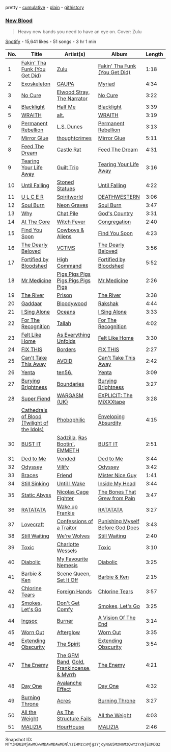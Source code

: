 pretty - [cumulative](/playlists/cumulative/37i9dQZF1DXdiUbJTV2anj.md) - [plain](/playlists/plain/37i9dQZF1DXdiUbJTV2anj) - [githistory](https://github.githistory.xyz/mackorone/spotify-playlist-archive/blob/main/playlists/plain/37i9dQZF1DXdiUbJTV2anj)

### [New Blood](https://open.spotify.com/playlist/37i9dQZF1DXdiUbJTV2anj)

> Heavy new bands you need to have an eye on\. Cover: Zulu

[Spotify](https://open.spotify.com/user/spotify) - 15,641 likes - 51 songs - 3 hr 1 min

| No. | Title | Artist(s) | Album | Length |
|---|---|---|---|---|
| 1 | [Fakin' Tha Funk \(You Get Did\)](https://open.spotify.com/track/1FjenYfXVnQprQ0X5OWofT) | [Zulu](https://open.spotify.com/artist/38tO9pZm2G0JjANgRFvC1a) | [Fakin' Tha Funk \(You Get Did\)](https://open.spotify.com/album/2EAvdBjYRXRijWfmTMgfEW) | 1:18 |
| 2 | [Exoskeleton](https://open.spotify.com/track/7eP2AL5TLlVUmGNmFyAAXD) | [GAUPA](https://open.spotify.com/artist/2xODNufQxAtc0gmDIhsjkg) | [Myriad](https://open.spotify.com/album/3wGofyxNWI01dZbQV97czC) | 4:34 |
| 3 | [No Cure](https://open.spotify.com/track/2pWF2nlztAHuj9i2RAqCqM) | [Elwood Stray](https://open.spotify.com/artist/6n5DUGtIWYMurrtVt7IdZr), [The Narrator](https://open.spotify.com/artist/7d1ZGbsel9lq6hwvWhPFgk) | [No Cure](https://open.spotify.com/album/5vHJdRDbOXnlb2sGPe8c8t) | 3:22 |
| 4 | [Blacklight](https://open.spotify.com/track/6H8vWOFe0k4QuCltQzMTXb) | [Half Me](https://open.spotify.com/artist/4LNvQot1CDYC3kWGW144XC) | [Blacklight](https://open.spotify.com/album/3BY2fUZSU6NEm9CsFeZOQp) | 3:39 |
| 5 | [WRAITH](https://open.spotify.com/track/1tqaIehcDC5IcnRVGEGXXx) | [alt.](https://open.spotify.com/artist/2o6toWFM0eynwdOjVJfoSQ) | [WRAITH](https://open.spotify.com/album/3ORFs3dvqLlEPZspzXkiHw) | 3:19 |
| 6 | [Permanent Rebellion](https://open.spotify.com/track/2Ot85xcajHDvU7cD2BdR2M) | [L.S\. Dunes](https://open.spotify.com/artist/2uRjuSX3CCVJO0KBA518XG) | [Permanent Rebellion](https://open.spotify.com/album/2LbVe89xE3nidK1eYLwrfH) | 3:13 |
| 7 | [Mirror Glue](https://open.spotify.com/track/0fEWlqJr3lJXEXmLk7KFOD) | [thoughtcrimes](https://open.spotify.com/artist/7xJ6tFnLODDMEhhlj6ftop) | [Mirror Glue](https://open.spotify.com/album/5vuqiIimLosYL6Gql82oXV) | 5:11 |
| 8 | [Feed The Dream](https://open.spotify.com/track/42gWJ8jAPVFG7FwxHOIQoX) | [Castle Rat](https://open.spotify.com/artist/2g5gjeZJLGcWPAF0o9KdJj) | [Feed The Dream](https://open.spotify.com/album/3h0iF9lbfKCalG5KclDWPA) | 4:31 |
| 9 | [Tearing Your Life Away](https://open.spotify.com/track/41d34pNUJPcMFRW6K1PcJi) | [Guilt Trip](https://open.spotify.com/artist/07mhRucOGu6NJvRNVzqoxU) | [Tearing Your Life Away](https://open.spotify.com/album/3xW6YyiZY9AQcveSehm0jT) | 3:16 |
| 10 | [Until Falling](https://open.spotify.com/track/1oQc7ebfr4unGdUTlad9of) | [Stoned Statues](https://open.spotify.com/artist/4T3zk8OMwpondwavcnTZeQ) | [Until Falling](https://open.spotify.com/album/4zGPzMSMUwxcYJRuN5twAc) | 4:22 |
| 11 | [U L C E R](https://open.spotify.com/track/2qc0VskDDd30YhBibl8b5e) | [Spiritworld](https://open.spotify.com/artist/3nKWlekyskH6bAM2Vat1hE) | [DEATHWESTERN](https://open.spotify.com/album/2OLqIZlftkG4KRGqno7ScY) | 3:06 |
| 12 | [Soul Burn](https://open.spotify.com/track/72STRbMtY5ypgxtEJ5v6OU) | [Neon Graves](https://open.spotify.com/artist/0p3c6u5PBPVsrl2UhZexDx) | [Soul Burn](https://open.spotify.com/album/7rtcZw6pUN8wv227KWwlNe) | 3:47 |
| 13 | [Why](https://open.spotify.com/track/4Dgro3nLadAhwTIgNsNt57) | [Chat Pile](https://open.spotify.com/artist/4yRSUmhuSJ3KcIMljdh4fH) | [God's Country](https://open.spotify.com/album/38hr6lK2Up3QabqUEUEhKx) | 3:31 |
| 14 | [At The Core](https://open.spotify.com/track/0Yurp3rkIdKpLtva5cU0Nh) | [Witch Fever](https://open.spotify.com/artist/1Zdd7fqk5jtuMUwE7agpS1) | [Congregation](https://open.spotify.com/album/6SIQj7MJgbjkhV8nm16qZj) | 2:40 |
| 15 | [Find You Soon](https://open.spotify.com/track/07SZ1RaS0OaCa5qs97zVOI) | [Cowboys & Aliens](https://open.spotify.com/artist/40dMfiJSBmkMQbf5HNA2nE) | [Find You Soon](https://open.spotify.com/album/3Fqxh98P2BAz1S5DzHDi1L) | 4:23 |
| 16 | [The Dearly Beloved](https://open.spotify.com/track/65ISG3z0biln1mB8wakFEi) | [VCTMS](https://open.spotify.com/artist/0Gav1syIZzd1D6fiyhd9dT) | [The Dearly Beloved](https://open.spotify.com/album/3985j1Z12r21NCWCbGHTY2) | 3:56 |
| 17 | [Fortified by Bloodshed](https://open.spotify.com/track/3A54tdbCgDX2vYzjjqGMlv) | [High Command](https://open.spotify.com/artist/4M3EzJBgOCW0MFc54EBEqQ) | [Fortified by Bloodshed](https://open.spotify.com/album/0l7KbR4AxPTAVs9R22MrIM) | 5:52 |
| 18 | [Mr Medicine](https://open.spotify.com/track/48tHXTsLgLIU4fJNv13LIy) | [Pigs Pigs Pigs Pigs Pigs Pigs Pigs](https://open.spotify.com/artist/1F7QDWyZTLGzkyGLgFjEhU) | [Mr Medicine](https://open.spotify.com/album/61YA2rZJLN30UgkVRlHwZM) | 2:26 |
| 19 | [The River](https://open.spotify.com/track/2jHCuaT5m1iXLnugNCERSh) | [Prison](https://open.spotify.com/artist/4UVyBJPlg3bV69JZk1trYq) | [The River](https://open.spotify.com/album/2nLucUgoU2DW05o2FUEULd) | 3:38 |
| 20 | [Gaddaar](https://open.spotify.com/track/3Kj2M9gRU1Lwf5eiNjBtBp) | [Bloodywood](https://open.spotify.com/artist/4HFpzehKjow2WqU4EJ6Wy9) | [Rakshak](https://open.spotify.com/album/24gOuJnIeGxz0eBrmgid2Q) | 4:44 |
| 21 | [I Sing Alone](https://open.spotify.com/track/2H4jNC3nMl22tyVK1BeLGH) | [Oceans](https://open.spotify.com/artist/7x3hXpGkI296eBLTbhbND0) | [I Sing Alone](https://open.spotify.com/album/0qxrvbiTs5U7exUPdyBlYP) | 3:33 |
| 22 | [For The Recognition](https://open.spotify.com/track/3LQZTazcTfzgFlmkHiZIuW) | [Tallah](https://open.spotify.com/artist/6Idb4IHX4Mf8IlB6sXcsdf) | [For The Recognition](https://open.spotify.com/album/7EQ5g4NnhDG38WqZRYUy0b) | 4:02 |
| 23 | [Felt Like Home](https://open.spotify.com/track/1Tvq5AWaYmN598So4r6p2h) | [As Everything Unfolds](https://open.spotify.com/artist/28IImD2QqPWTQ2cWgOMQNT) | [Felt Like Home](https://open.spotify.com/album/7BCIRnGqWxt9w9JsbsjYIE) | 3:30 |
| 24 | [FIX THIS](https://open.spotify.com/track/1qoQclrr4nysaJXt9NMQGA) | [Borders](https://open.spotify.com/artist/4LlvZpSkapl3vj704A7XKO) | [FIX THIS](https://open.spotify.com/album/2ABQMw2umOizavA4yPSRZQ) | 2:27 |
| 25 | [Can't Take This Away](https://open.spotify.com/track/69xZZJ0lSlw6PgDOXdIP3R) | [AVOID](https://open.spotify.com/artist/7rZJ1D1ERxrHNKTWwpZFVU) | [Can't Take This Away](https://open.spotify.com/album/02TZLTvmL28QjqPIEHUiWY) | 2:42 |
| 26 | [Yenta](https://open.spotify.com/track/4TPiNzixt2pRgAFWHPy2Wt) | [ten56.](https://open.spotify.com/artist/28dpy0DQotTkBXcTlniQii) | [Yenta](https://open.spotify.com/album/4FLhtqLQqVAt5qtnrugfPs) | 3:09 |
| 27 | [Burying Brightness](https://open.spotify.com/track/3nyfxtCg9RD30h3aTnbVFW) | [Boundaries](https://open.spotify.com/artist/7a29ko2je7GUMrbmwn4t3I) | [Burying Brightness](https://open.spotify.com/album/4B4bNthhcQ9ph657TTYsbG) | 3:27 |
| 28 | [Super Fiend](https://open.spotify.com/track/2JOYAjpbutUFqxHYncleLf) | [WARGASM \(UK\)](https://open.spotify.com/artist/1NRudBLaT84LXxfsYdFMhB) | [EXPLICIT: The MiXXXtape](https://open.spotify.com/album/0AGZmPToQJuD4DTh6bFGQ2) | 3:28 |
| 29 | [Cathedrals of Blood \(Twilight of the Idols\)](https://open.spotify.com/track/7tyqpGsyDgCTL8EOcqhJt5) | [Phobophilic](https://open.spotify.com/artist/1cdxNUejlVcTwgWocqB3eF) | [Enveloping Absurdity](https://open.spotify.com/album/0ULfAaYkPeQfu3f64qNiuy) | 4:15 |
| 30 | [BUST IT](https://open.spotify.com/track/2VR50MI5hLSYnYRC1mAQOx) | [Sadzilla](https://open.spotify.com/artist/6B6IodMdAjoGX2fZuYyGpc), [Ras Bootin'](https://open.spotify.com/artist/1waYSMSmhL2nSqLb3XBRSh), [EMMETH](https://open.spotify.com/artist/1C4YaCx7UmWLQrycPwu7Dy) | [BUST IT](https://open.spotify.com/album/1JaVsCab59Ls8hIjSMg6Eg) | 2:51 |
| 31 | [Ded to Me](https://open.spotify.com/track/0WATUz2EzNC0NT8w4D3HE7) | [Vended](https://open.spotify.com/artist/17pZeX1Vy9hugVufmKFbCQ) | [Ded to Me](https://open.spotify.com/album/1XyQDiFCupKpn5E9yAtlRL) | 3:44 |
| 32 | [Odyssey](https://open.spotify.com/track/43198ZeRQtET0J7fkhO595) | [Vilify](https://open.spotify.com/artist/1vcCPOlMYtuwIS7W7fzZno) | [Odyssey](https://open.spotify.com/album/3VFpo1ADsgO5W4qhQyjUKk) | 3:42 |
| 33 | [Braces](https://open.spotify.com/track/3oYAMcCA1J8QGzz1q0CPHF) | [Friend](https://open.spotify.com/artist/6a89shmNCtjzoMMX47z2Iq) | [Mister Nice Guy](https://open.spotify.com/album/2tsLR3WeXcm7obFh3ZNNn5) | 1:41 |
| 34 | [Still Sinking](https://open.spotify.com/track/2HwEi11MYPuQY1rXBrUb7n) | [Until I Wake](https://open.spotify.com/artist/4XYFjTd83FIwArFrWEYhd5) | [Inside My Head](https://open.spotify.com/album/5WItXKjIqfNPLL6yZEgxEk) | 3:44 |
| 35 | [Static Abyss](https://open.spotify.com/track/7uovzMDpYCrhVd9EtXWDHQ) | [Nicolas Cage Fighter](https://open.spotify.com/artist/4JkTiXry8oQXwcOmEdqAPl) | [The Bones That Grew from Pain](https://open.spotify.com/album/7GzN1P1QFtMNIp3p6ZQEFe) | 3:47 |
| 36 | [RATATATA](https://open.spotify.com/track/69MHdGzxzt4GMliiXqpWn4) | [Wake up Frankie](https://open.spotify.com/artist/0a3b8EtIuUttBtZ2mIhLuv) | [RATATATA](https://open.spotify.com/album/4lvR3TmGeAdG6CesUqaPBd) | 3:27 |
| 37 | [Lovecraft](https://open.spotify.com/track/5XMJ0iPqfYdVSAMZaZu6x3) | [Confessions of a Traitor](https://open.spotify.com/artist/3XxTiLhFGMsWvVfpZ7KlF9) | [Punishing Myself Before God Does](https://open.spotify.com/album/222AtgmkJIArvoRoP5KC8S) | 3:43 |
| 38 | [Still Waiting](https://open.spotify.com/track/5L6GZ6mFm4q0ZM4hhE8JJt) | [We're Wolves](https://open.spotify.com/artist/73hZY77xQYtJsTrslIzy7v) | [Still Waiting](https://open.spotify.com/album/7MnKb71wfwCK6QNVQdefI9) | 2:40 |
| 39 | [Toxic](https://open.spotify.com/track/5yPoXFHbffwThUvx0ssfFZ) | [Charlotte Wessels](https://open.spotify.com/artist/6yyPaE45AE346XVgFJgiaI) | [Toxic](https://open.spotify.com/album/1o7TaQ4EMPhF8wHpUFv08z) | 3:10 |
| 40 | [Diabolic](https://open.spotify.com/track/35nX8jOmfuUEofO4r20zJN) | [My Favourite Nemesis](https://open.spotify.com/artist/3YKCy7kEFDbG1ZGq6qNKjM) | [Diabolic](https://open.spotify.com/album/5JXXDea10HLfGk9zMoK90j) | 3:25 |
| 41 | [Barbie & Ken](https://open.spotify.com/track/7aVUykGDZCRyLRKCQrtrbx) | [Scene Queen](https://open.spotify.com/artist/6WandyxeDxlcOTwxtnTKP4), [Set It Off](https://open.spotify.com/artist/06bDwgCHeMAwhgI8il4Y5k) | [Barbie & Ken](https://open.spotify.com/album/4mljsOFQj7XRh77BAVF1aq) | 2:15 |
| 42 | [Chlorine Tears](https://open.spotify.com/track/554OCcyd1Q3O7bDXNdRZjS) | [Foreign Hands](https://open.spotify.com/artist/09RKiiT2NAJ7qYoAGOYu9w) | [Chlorine Tears](https://open.spotify.com/album/7uk1TiN9BcMF8iL9amIteu) | 3:57 |
| 43 | [Smokes, Let's Go](https://open.spotify.com/track/0nCjt3hXKjGFbsqUDtMPOR) | [Don't Get Comfy](https://open.spotify.com/artist/5EE1DDFDPJTVYnJdLUXtfE) | [Smokes, Let's Go](https://open.spotify.com/album/6kv22qz0FjQJTRpbo0vADA) | 3:25 |
| 44 | [Ingsoc](https://open.spotify.com/track/3wXtzHfLRfz3fFkveuboPf) | [Burner](https://open.spotify.com/artist/7Amw4gNz7nLq7140PFhtuk) | [A Vision Of The End](https://open.spotify.com/album/1jRJTS1dobAT283CzlHHjh) | 3:14 |
| 45 | [Worn Out](https://open.spotify.com/track/1dErvWB1kTwYQuSvYn8zrs) | [Afterglow](https://open.spotify.com/artist/1HzcKPVciRAscPssWBFgGA) | [Worn Out](https://open.spotify.com/album/51RgDcqScUNM0tnJyYPU0D) | 3:35 |
| 46 | [Extending Obscurity](https://open.spotify.com/track/5DpmC9LG2152tAodIgFFRK) | [The Spirit](https://open.spotify.com/artist/1KLoISkEyIEt9Q6xMB83Ah) | [Extending Obscurity](https://open.spotify.com/album/2fbegWCx4Evi0U8OWLDkb0) | 3:54 |
| 47 | [The Enemy](https://open.spotify.com/track/3mgF9Ku2ufETtnLpCRwyET) | [The GFM Band](https://open.spotify.com/artist/1G2MgpunAePYtc83tCxZYK), [Gold, Frankincense, & Myrrh](https://open.spotify.com/artist/2NzvxoOoIshAvoQ2wYbZhj) | [The Enemy](https://open.spotify.com/album/4SQrKvM6xrxbvGRd33bGty) | 4:21 |
| 48 | [Day One](https://open.spotify.com/track/0hG8zv8V3CAIx8Hud0c46z) | [Avalanche Effect](https://open.spotify.com/artist/1lhzMZn54qAGcj8hdoMCCb) | [Day One](https://open.spotify.com/album/0R0odwfRh10a2dWPwVGUHI) | 4:32 |
| 49 | [Burning Throne](https://open.spotify.com/track/7AL1DLcTLWyQ77xueiH8QJ) | [Acres](https://open.spotify.com/artist/3y43zXffnLmhyQD1K4QCmD) | [Burning Throne](https://open.spotify.com/album/6Yq21ajQ4U8heAmedI5Iho) | 3:27 |
| 50 | [All the Weight](https://open.spotify.com/track/1J8w2cPF7NAcD2QKtoWh0U) | [As The Structure Fails](https://open.spotify.com/artist/12A5ksM0yYvX6ULrJmIvQN) | [All the Weight](https://open.spotify.com/album/3NmSRgQxnl33x8sOkfICLD) | 4:03 |
| 51 | [MALIZIA](https://open.spotify.com/track/1jFosWcZ0SQbvdUhKOS14S) | [HourHouse](https://open.spotify.com/artist/2gTGDMyJT449yCPyYSzQ4E) | [MALIZIA](https://open.spotify.com/album/7rtrTAtDq8S4vlxL2FpQdv) | 2:46 |

Snapshot ID: `MTY3MDU2MjAwMCwwMDAwMDAwMDNlYzI4MzcxMjgzYjcyNGU5MzNmMzQwYzYxNjExMDQ2`
